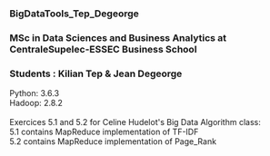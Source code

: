 ### BigDataTools_Tep_Degeorge
### MSc in Data Sciences and Business Analytics at CentraleSupelec-ESSEC Business School
### Students : Kilian Tep & Jean Degeorge
Python: 3.6.3 \
Hadoop: 2.8.2 \
\
Exercices 5.1 and 5.2 for Celine Hudelot's Big Data Algorithm class: \
5.1 contains MapReduce implementation of TF-IDF \
5.2 contains MapReduce implementation of Page_Rank
